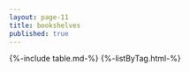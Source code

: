 ```yaml
---
layout: page-11
title: bookshelves
published: true
---
```


{%-include table.md-%}
{%-listByTag.html-%}